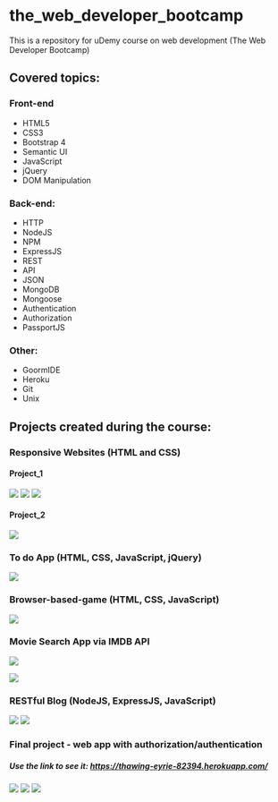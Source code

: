 # the_web_developer_bootcamp
This is a repository for uDemy course on web development (The Web Developer Bootcamp)

## Covered topics:

### Front-end
- HTML5
- CSS3
- Bootstrap 4
- Semantic UI
- JavaScript
- jQuery
- DOM Manipulation

### Back-end:
- HTTP
- NodeJS
- NPM
- ExpressJS
- REST
- API
- JSON
- MongoDB
- Mongoose
- Authentication
- Authorization
- PassportJS

### Other:
- GoormIDE
- Heroku
- Git
- Unix

## Projects created during the course:
### Responsive Websites (HTML and CSS)

#### Project_1
![](images/Purrfect_Match_1.png)
![](images/Purrfect_Match_2.png)
![](images/Purrfect_Match_3.png)

#### Project_2
![](images/Patterns.png)

### To do App (HTML, CSS, JavaScript, jQuery)
![](images/TodoApp.png)

### Browser-based-game (HTML, CSS, JavaScript)
![](images/WebApp.jpg)

### Movie Search App via IMDB API
![](images/Movie%20API%20App.png)

![](images/Movie%20API%20App_1.png)

### RESTful Blog (NodeJS, ExpressJS, JavaScript)
![](images/Restful_Blog_1.png)
![](images/Restful_Blog_2.png)

### Final project - web app with authorization/authentication
##### Use the link to see it: https://thawing-eyrie-82394.herokuapp.com/
![](images/YelpCamp_1.png)
![](images/YelpCamp_2.png)
![](images/YelpCamp.png)

